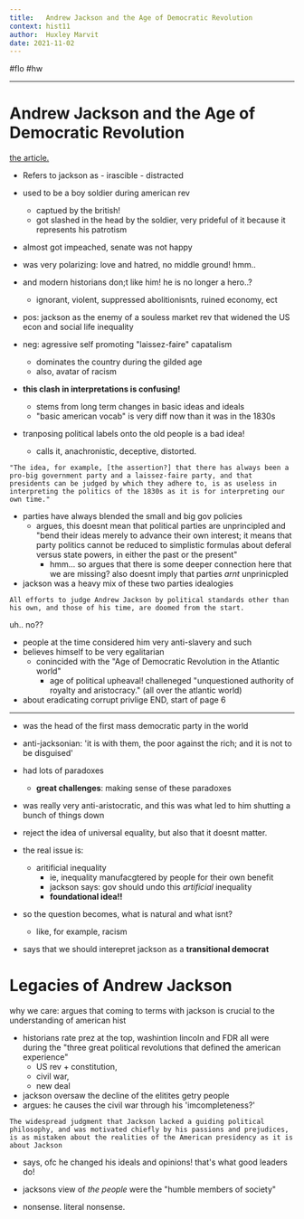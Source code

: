 ```yaml
---
title:   Andrew Jackson and the Age of Democratic Revolution
context: hist11
author:  Huxley Marvit
date: 2021-11-02
---
```


#flo  #hw 

***

# Andrew Jackson and the Age of Democratic Revolution

[the article.](https://docs.google.com/document/d/1GWy08V60Mx3v9lukPhQOMsciFQe1XNkxrx3Ek-q4OWo/edit)

- Refers to jackson as  - irascible - distracted

- used to be a boy soldier during american rev
	- captued by the british!
	- got slashed in the head by the soldier, very prideful of it because it represents his patrotism
- almost got impeached, senate was not happy

- was very polarizing: love and hatred, no middle ground! hmm..
- and modern historians don;t like him! he is no longer a hero..?
	- ignorant, violent, suppressed abolitionisnts, ruined economy, ect
	
- pos: jackson as the enemy of a souless market rev that widened the US econ and social life inequality
- neg: agressive self promoting "laissez-faire" capatalism
	- dominates the country during the gilded age
	- also, avatar of racism

- **this clash in interpretations is confusing!**
	- stems from long term changes in basic ideas and ideals
	- "basic american vocab" is very diff now than it was in the 1830s

- tranposing political labels onto the old people is a bad idea!
	- calls it, anachronistic, deceptive, distorted.

```ad-important
"The idea, for example, [the assertion?] that there has always been a pro-big government party and a laissez-faire party, and that presidents can be judged by which they adhere to, is as useless in interpreting the politics of the 1830s as it is for interpreting our own time."
```

- parties have always blended the small and big gov policies
	- argues, this doesnt mean that political parties are unprincipled and "bend their ideas merely to advance their own interest; it means that party politics cannot be reduced to simplistic formulas about deferal versus state powers, in either the past or the present"
		- hmm... so argues that there is some deeper connection here that we are missing? also doesnt imply that parties *arnt* unprinicpled
- jackson was a heavy mix of these two parties idealogies

```ad-qoute
All efforts to judge Andrew Jackson by political standards other than his own, and those of his time, are doomed from the start.
```
uh.. no??

- people at the time considered him very anti-slavery and such
- believes himself to be very egalitarian
	- conincided with the "Age of Democratic Revolution in the Atlantic world"
		- age of political upheaval! challeneged "unquestioned authority of royalty and aristocracy." (all over the atlantic world)
- about eradicating corrupt privlige
END, start of page 6
***

- was the head of the first mass democratic party in the world
- anti-jacksonian: 'it is with them, the poor against the rich; and it is not to be disguised'

- had lots of paradoxes
	- **great challenges**: making sense of these paradoxes
	
- was really very anti-aristocratic, and this was what led to him shutting a bunch of things down
- reject the idea of universal equality, but also that it doesnt matter. 
- the real issue is:
	- aritificial inequality
		- ie, inequality manufacgtered by people for their own benefit
		- jackson says: gov should undo this *artificial* inequality
		- **foundational idea!!**
- so the question becomes, what is natural and what isnt?
	- like, for example, racism
- says that we should interepret jackson as a **transitional democrat**


# Legacies of Andrew Jackson

why we care: argues that coming to terms with jackson is crucial to the understanding of american hist

- historians rate prez at the top, washintion lincoln and FDR all were during the "three great political revolutions that defined the american experience"
	- US rev + constitution, 
	- civil war, 
	- new deal
- jackson oversaw the decline of the elitites getry people
- argues: he causes the civil war through his 'imcompleteness?'

```ad-important
The widespread judgment that Jackson lacked a guiding political philosophy, and was motivated chiefly by his passions and prejudices, is as mistaken about the realities of the American presidency as it is about Jackson
```

- says, ofc he changed his ideals and opinions! that's what good leaders do!

- jacksons view of *the people* were the "humble members of society"

- nonsense. literal nonsense.



